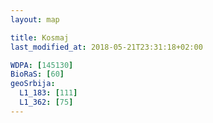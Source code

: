 ```yaml
---
layout: map

title: Kosmaj
last_modified_at: 2018-05-21T23:31:18+02:00

WDPA: [145130]
BioRaS: [60]
geoSrbija:
  L1_183: [111]
  L1_362: [75]
---
```

